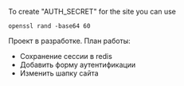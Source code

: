To create "AUTH_SECRET" for the site you can use 
```shell
openssl rand -base64 60
```

Проект в разработке. 
План работы:
- Сохранение сессии в redis
- Добавить форму аутентификации
- Изменить шапку сайта